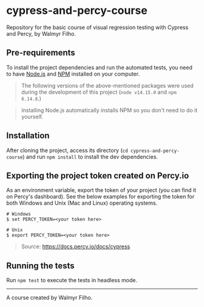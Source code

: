 # cypress-and-percy-course

Repository for the basic course of visual regression testing with Cypress and Percy, by Walmyr Filho.

## Pre-requirements

To install the project dependencies and run the automated tests, you need to have [Node.js](http://nodejs.org) and [NPM](http://npmjs.com) installed on your computer.

> The following versions of the above-mentioned packages were used during the development of this project (`node v14.15.0` and `npm 6.14.8`.)

> Installing Node.js automatically installs NPM so you don't need to do it yourself.

## Installation

After cloning the project, access its directory (`cd cypress-and-percy-course`) and run `npm install` to install the dev dependencies.

## Exporting the project token created on Percy.io

As an environment variable, export the token of your project (you can find it on Percy's dashboard). See the below examples for exporting the token for both Windows and Unix (Mac and Linux) operating systems.

```
# Windows
$ set PERCY_TOKEN=<your token here>

# Unix
$ export PERCY_TOKEN=<your token here>
```

> Source: https://docs.percy.io/docs/cypress

## Running the tests

Run `npm test` to execute the tests in headless mode.

___

A course created by Walmyr Filho.
